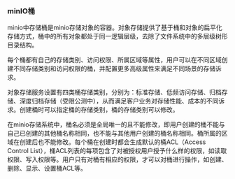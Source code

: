 ### minIO桶

minio中存储桶是minio存储对象的容器。对象存储提供了基于桶和对象的扁平化存储方式，桶中的所有对象都处于同一逻辑层级，去除了文件系统中的多层级树形目录结构。

每个桶都有自己的存储类别、访问权限、所属区域等属性，用户可以在不同区域创建不同存储类别和访问权限的桶，并配置更多高级属性来满足不同场景的存储诉求。

对象存储服务设置有四类桶存储类别，分别为：标准存储、低频访问存储、归档存储、深度归档存储（受限公测中），从而满足客户业务对存储性能、成本的不同诉求。创建桶时可以指定桶的存储类别，桶的存储类别可以修改。

在minio存储系统中，桶名必须是全局唯一的且不能修改，即用户创建的桶不能与自己已创建的其他桶名称相同，也不能与其他用户创建的桶名称相同。桶所属的区域在创建后也不能修改。每个桶在创建时都会生成默认的桶ACL（Access Control List），桶ACL列表的每项包含了对被授权用户授予什么样的权限，如读取权限、写入权限等。用户只有对桶有相应的权限，才可以对桶进行操作，如创建、删除、显示、设置桶ACL等。